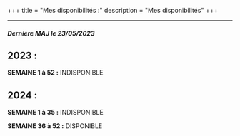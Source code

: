 +++
title = "Mes disponibilités :"
description = "Mes disponibilités"
+++
***
##### *Dernière MAJ le 23/05/2023*

## **2023 :**

**SEMAINE 1 à 52 :** INDISPONIBLE

## **2024 :**

**SEMAINE 1 à 35 :** INDISPONIBLE

**SEMAINE 36 à 52 :** DISPONIBLE
